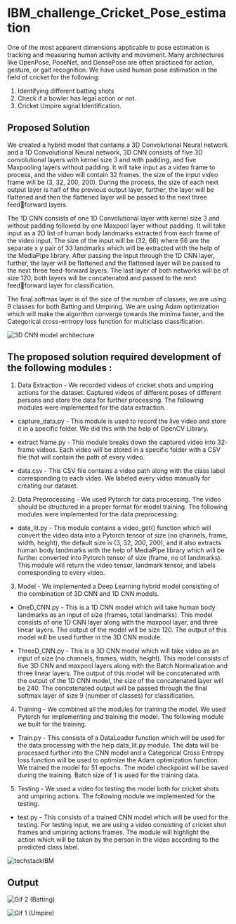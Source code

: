 # IBM_challenge_Cricket_Pose_estimation

One of the most apparent dimensions applicable to pose estimation is
tracking and measuring human activity and movement. Many architectures
like OpenPose, PoseNet, and DensePose are often practiced for action,
gesture, or gait recognition. We have used human pose estimation in the
field of cricket for the following:

1. Identifying different batting shots
2. Check if a bowler has legal action or not.
3. Cricket Umpire signal Identification.

## Proposed Solution

We created a hybrid model that contains a 3D Convolutional Neural
network and a 1D Convolutional Neural network, 3D CNN consists of five
3D convolutional layers with kernel size 3 and with padding, and five
Maxpooling layers without padding. It will take input as a video frame to
process, and the video will contain 32 frames, the size of the input video
frame will be (3, 32, 200, 200). During the process, the size of each next
output layer is half of the previous output layer, further, the layer will be
flattened and then the flattened layer will be passed to the next three feedforward layers.

The 1D CNN consists of one 1D Convolutional layer with kernel size 3 and
without padding followed by one Maxpool layer without padding. It will take
input as a 2D list of human body landmarks extracted from each frame of
the video input. The size of the input will be (32, 66) where 66 are the
separate x y pair of 33 landmarks which will be extracted with the help of
the MediaPipe library. After passing the input through the 1D CNN layer,
further, the layer will be flattened and the flattened layer will be passed to
the next three feed-forward layers. The last layer of both networks will be
of size 120, both layers will be concatenated and passed to the next feedforward layer for classification.

The final softmax layer is of the size of the number of classes, we are
using 9 classes for both Batting and Umpiring. We are using Adam
optimization which will make the algorithm converge towards the minima
faster, and the Categorical cross-entropy loss function for multiclass
classification.

![3D CNN model architecture](https://user-images.githubusercontent.com/75822824/201369082-4104ffb9-9627-4e3b-8e64-82281f6fe4e7.png)

## The proposed solution required development of the following modules :

1. Data Extraction - We recorded videos of cricket shots and umpiring actions for
the dataset. Captured videos of different poses of different persons and store the
data for further processing. The following modules were implemented for the data
extraction.

- capture_data.py - This module is used to record the live video and store it
in a specific folder. We did this with the help of OpenCV Library.

- extract frame.py - This module breaks down the captured video into 32-
frame videos. Each video will be stored in a specific folder with a CSV file
that will contain the path of every video.

- data.csv - This CSV file contains a video path along with the class label
corresponding to each video. We labeled every video manually for
creating our dataset.

2. Data Preprocessing - We used Pytorch for data processing. The video should
be structured in a proper format for model training. The following modules were
implemented for the data preprocessing.

- data_lit.py - This module contains a video_get() function which will
convert the video data into a Pytorch tensor of size (no channels, frame,
width, height), the default size is (3, 32, 200, 200), and it also extracts
human body landmarks with the help of MediaPipe library which will be
further converted into Pytorch tensor of size (frame, no of landmarks). This
module will return the video tensor, landmark tensor, and labels
corresponding to every video.

3. Model - We implemented a Deep Learning hybrid model consisting of the
combination of 3D CNN and 1D CNN models.

- OneD_CNN.py - This is a 1D CNN model which will take human body
landmarks as an input of size (frames, total landmarks). This model
consists of one 1D CNN layer along with the maxpool layer, and three
linear layers. The output of the model will be size 120. The output of this
model will be used further in the 3D CNN module.

- ThreeD_CNN.py - This is a 3D CNN model which will take video as an
input of size (no channels, frames, width, height). This model consists of
five 3D CNN and maxpool layers along with the Batch Normalization and
three linear layers. The output of this model will be concatenated with the
output of the 1D CNN model, the size of the concatenated layer will be 240. 
The concatenated output will be passed through the final softmax
layer of size 9 (number of classes) for classification.

4. Training - We combined all the modules for training the model. We used Pytorch
for implementing and training the model. The following module we built for the
training.

- Train.py - This consists of a DataLoader function which will be used for the
data processing with the help data_lit.py module. The data will be
processed further into the CNN model and a Categorical Cross Entropy
loss function will be used to optimize the Adam optimization function. We
trained the model for 51 epochs. The model checkpoint will be saved
during the training. Batch size of 1 is used for the training data.

5. Testing - We used a video for testing the model both for cricket shots and
umpiring actions. The following module we implemented for the testing.

- test.py - This consists of a trained CNN model which will be used for the
testing. For testing input, we are using a video consisting of cricket shot
frames and umpiring actions frames. The module will highlight the action
which will be taken by the person in the video according to the predicted
class label.

![techstackIBM](https://user-images.githubusercontent.com/75822824/201369739-ebb270a2-1fdc-4ec6-b134-799ed031c08f.png)


## Output

![Gif 2 (Batting)](https://user-images.githubusercontent.com/75822824/201370989-5ebf0d36-865f-4033-b0dd-2a027cb015f0.gif)

![Gif 1 (Umpire)](https://user-images.githubusercontent.com/75822824/201371005-9d058928-2ab2-4cb3-8c98-855242f956c3.gif)





